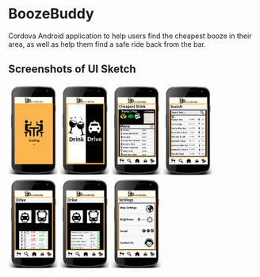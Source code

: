 # BoozeBuddy

Cordova Android application to help users find the cheapest booze in their area, as well as help them find a safe ride back from the bar.

## Screenshots of UI Sketch

<img src="/screenshots/loading.png" alt="Loading Screen" width="100px">
<img src="/screenshots/drink_drive.png" alt="Home Screen" width="100px">
<img src="/screenshots/cheapest_drink.png" alt="Cheapest Drink" width="100px">
<img src="/screenshots/search.png" alt="Search" width="100px">
<img src="/screenshots/drive_bus.png" alt="Drive Bus" width="100px">
<img src="/screenshots/drive_taxi.png" alt="Drive Taxi" width="100px">
<img src="/screenshots/settings.png" alt="Settings" width="100px">



